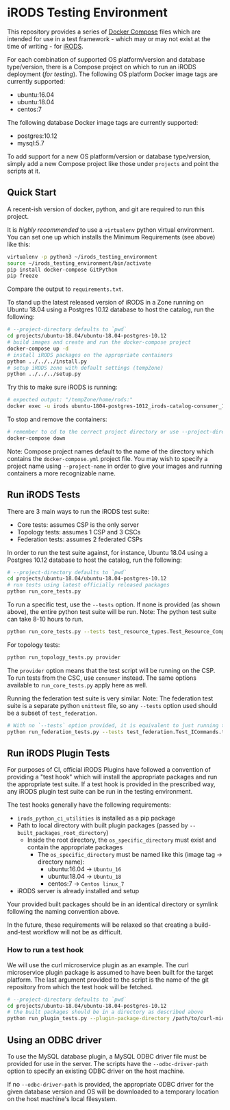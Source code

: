 # iRODS Testing Environment

This repository provides a series of [Docker Compose](https://docs.docker.com/compose/) files which are intended for use in a test framework - which may or may not exist at the time of writing - for [iRODS](https://irods.org). 

For each combination of supported OS platform/version and database type/version, there is a Compose project on which to run an iRODS deployment (*for testing*). The following OS platform Docker image tags are currently supported:
 - ubuntu:16.04
 - ubuntu:18.04
 - centos:7

The following database Docker image tags are currently supported:
 - postgres:10.12
 - mysql:5.7

To add support for a new OS platform/version or database type/version, simply add a new Compose project like those under `projects` and point the scripts at it.

## Quick Start

A recent-ish version of docker, python, and git are required to run this project.

It is *highly recommended* to use a `virtualenv` python virtual environment. You can set one up which installs the Minimum Requirements (see above) like this:
```bash
virtualenv -p python3 ~/irods_testing_environment
source ~/irods_testing_environment/bin/activate
pip install docker-compose GitPython
pip freeze
```
Compare the output to `requirements.txt`.

To stand up the latest released version of iRODS in a Zone running on Ubuntu 18.04 using a Postgres 10.12 database to host the catalog, run the following:

```bash
# --project-directory defaults to `pwd`
cd projects/ubuntu-18.04/ubuntu-18.04-postgres-10.12
# build images and create and run the docker-compose project
docker-compose up -d
# install iRODS packages on the appropriate containers
python ../../../install.py
# setup iRODS zone with default settings (tempZone)
python ../../../setup.py
```
Try this to make sure iRODS is running:
```bash
# expected output: "/tempZone/home/rods:"
docker exec -u irods ubuntu-1804-postgres-1012_irods-catalog-consumer_1 ils
```
To stop and remove the containers:
```bash
# remember to cd to the correct project directory or use --project-directory
docker-compose down
```
Note: Compose project names default to the name of the directory which contains the `docker-compose.yml` project file. You may wish to specify a project name using `--project-name` in order to give your images and running containers a more recognizable name.

## Run iRODS Tests

There are 3 main ways to run the iRODS test suite:
 - Core tests: assumes CSP is the only server
 - Topology tests: assumes 1 CSP and 3 CSCs
 - Federation tests: assumes 2 federated CSPs

In order to run the test suite against, for instance, Ubuntu 18.04 using a Postgres 10.12 database to host the catalog, run the following:
```bash
# --project-directory defaults to `pwd`
cd projects/ubuntu-18.04/ubuntu-18.04-postgres-10.12
# run tests using latest officially released packages
python run_core_tests.py
```

To run a specific test, use the `--tests` option. If none is provided (as shown above), the entire python test suite will be run. Note: The python test suite can take 8-10 hours to run.
```bash
python run_core_tests.py --tests test_resource_types.Test_Resource_Compound
```

For topology tests:
```bash
python run_topology_tests.py provider
```
The `provider` option means that the test script will be running on the CSP. To run tests from the CSC, use `consumer` instead. The same options available to `run_core_tests.py` apply here as well.

Running the federation test suite is very similar. Note: The federation test suite is a separate python `unittest` file, so any `--tests` option used should be a subset of `test_federation`.
```bash
# With no `--tests` option provided, it is equivalent to just running test_federation
python run_federation_tests.py --tests test_federation.Test_ICommands.test_iquest__3466
```

## Run iRODS Plugin Tests

For purposes of CI, official iRODS Plugins have followed a convention of providing a "test hook" which will install the appropriate packages and run the appropriate test suite. If a test hook is provided in the prescribed way, any iRODS plugin test suite can be run in the testing environment.

The test hooks generally have the following requirements:

 - `irods_python_ci_utilities` is installed as a pip package
 - Path to local directory with built plugin packages (passed by `--built_packages_root_directory`)
   - Inside the root directory, the `os_specific_directory` must exist and contain the appropriate packages
     - The `os_specific_directory` must be named like this (image tag -> directory name):
       - ubuntu:16.04  ->  `Ubuntu_16`
       - ubuntu:18.04  ->  `Ubuntu_18`
       - centos:7      ->  `Centos linux_7`
 - iRODS server is already installed and setup

Your provided built packages should be in an identical directory or symlink following the naming convention above.

In the future, these requirements will be relaxed so that creating a build-and-test workflow will not be as difficult.

### How to run a test hook

We will use the curl microservice plugin as an example. The curl microservice plugin package is assumed to have been built for the target platform. The last argument provided to the script is the name of the git repository from which the test hook will be fetched.

```bash
# --project-directory defaults to `pwd`
cd projects/ubuntu-18.04/ubuntu-18.04-postgres-10.12
# the built packages should be in a directory as described above
python run_plugin_tests.py --plugin-package-directory /path/to/curl-microservice-plugin irods_microservice_plugins_curl
```

## Using an ODBC driver

To use the MySQL database plugin, a MySQL ODBC driver file must be provided for use in the server. The scripts have the `--odbc-driver-path` option to specify an existing ODBC driver on the host machine.

If no `--odbc-driver-path` is provided, the appropriate ODBC driver for the given database version and OS will be downloaded to a temporary location on the host machine's local filesystem.
